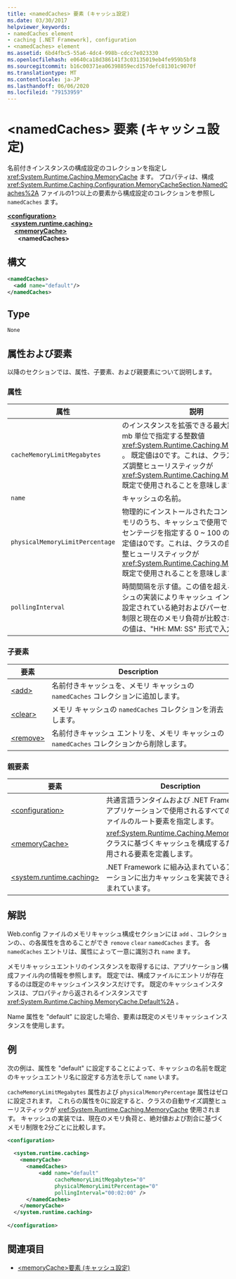 ```yaml
---
title: <namedCaches> 要素 (キャッシュ設定)
ms.date: 03/30/2017
helpviewer_keywords:
- namedCaches element
- caching [.NET Framework], configuration
- <namedCaches> element
ms.assetid: 6bd4fbc5-55a6-4dc4-998b-cdcc7e023330
ms.openlocfilehash: e0640ca18d386141f3c03135019eb4fe959b5bf8
ms.sourcegitcommit: b16c00371ea06398859ecd157defc81301c9070f
ms.translationtype: MT
ms.contentlocale: ja-JP
ms.lasthandoff: 06/06/2020
ms.locfileid: "79153959"
---
```

# <a name="namedcaches-element-cache-settings"></a>\<namedCaches> 要素 (キャッシュ設定)
名前付きインスタンスの構成設定のコレクションを指定し <xref:System.Runtime.Caching.MemoryCache> ます。 プロパティは、構成 <xref:System.Runtime.Caching.Configuration.MemoryCacheSection.NamedCaches%2A> ファイルの1つ以上の要素から構成設定のコレクションを参照し `namedCaches` ます。  
  
[**\<configuration>**](../configuration-element.md)\
&nbsp;&nbsp;[**\<system.runtime.caching>**](system-runtime-caching-element-cache-settings.md)\
&nbsp;&nbsp;&nbsp;&nbsp;[**\<memoryCache>**](memorycache-element-cache-settings.md)\
&nbsp;&nbsp;&nbsp;&nbsp;&nbsp;&nbsp;**\<namedCaches>**  
  
## <a name="syntax"></a>構文  
  
```xml  
<namedCaches>  
  <add name="default"/>
</namedCaches>  
```  
  
## <a name="type"></a>Type  
 `None`  
  
## <a name="attributes-and-elements"></a>属性および要素  
 以降のセクションでは、属性、子要素、および親要素について説明します。  
  
### <a name="attributes"></a>属性  
  
|属性|説明|  
|---------------|-----------------|  
|`cacheMemoryLimitMegabytes`|のインスタンスを拡張できる最大許容サイズを mb 単位で指定する整数値 <xref:System.Runtime.Caching.MemoryCache> 。 既定値は0です。これは、クラスの自動サイズ調整ヒューリスティックが <xref:System.Runtime.Caching.MemoryCache> 既定で使用されることを意味します。|  
|`name`|キャッシュの名前。|  
|`physicalMemoryLimitPercentage`|物理的にインストールされたコンピューターメモリのうち、キャッシュで使用できる最大パーセンテージを指定する 0 ~ 100 の整数値。 既定値は0です。これは、クラスの自動サイズ調整ヒューリスティックが <xref:System.Runtime.Caching.MemoryCache> 既定で使用されることを意味します。|  
|`pollingInterval`|時間間隔を示す値。この値を超えると、キャッシュの実装によりキャッシュ インスタンスに設定されている絶対およびパーセントのメモリ制限と現在のメモリ負荷が比較されます。 この値は、"HH: MM: SS" 形式で入力します。|  
  
### <a name="child-elements"></a>子要素  
  
|要素|Description|  
|-------------|-----------------|  
|[\<add>](add-element-for-namedcaches.md)|名前付きキャッシュを、メモリ キャッシュの `namedCaches` コレクションに追加します。|  
|[\<clear>](clear-element-for-namedcaches.md)|メモリ キャッシュの `namedCaches` コレクションを消去します。|  
|[\<remove>](remove-element-for-namedcaches.md)|名前付きキャッシュ エントリを、メモリ キャッシュの `namedCaches` コレクションから削除します。|  
  
### <a name="parent-elements"></a>親要素  
  
|要素|Description|  
|-------------|-----------------|  
|[\<configuration>](../configuration-element.md)|共通言語ランタイムおよび .NET Framework アプリケーションで使用されるすべての構成ファイルのルート要素を指定します。|  
|[\<memoryCache>](memorycache-element-cache-settings.md)|<xref:System.Runtime.Caching.MemoryCache> クラスに基づくキャッシュを構成するために使用される要素を定義します。|  
|[\<system.runtime.caching>](system-runtime-caching-element-cache-settings.md)|.NET Framework に組み込まれているアプリケーションに出力キャッシュを実装できる型が含まれています。|  
  
## <a name="remarks"></a>解説  
 Web.config ファイルのメモリキャッシュ構成セクションには `add` 、コレクションの、、の各属性を含めることができ `remove` `clear` `namedCaches` ます。 各 `namedCaches` エントリは、属性によって一意に識別され `name` ます。  
  
 メモリキャッシュエントリのインスタンスを取得するには、アプリケーション構成ファイル内の情報を参照します。 既定では、構成ファイルにエントリが存在するのは既定のキャッシュインスタンスだけです。 既定のキャッシュインスタンスは、プロパティから返されるインスタンスです <xref:System.Runtime.Caching.MemoryCache.Default%2A> 。  
  
 Name 属性を "default" に設定した場合、要素は既定のメモリキャッシュインスタンスを使用します。  
  
## <a name="example"></a>例  
 次の例は、属性を "default" に設定することによって、キャッシュの名前を既定のキャッシュエントリ名に設定する方法を示して `name` います。  
  
 `cacheMemoryLimitMegabytes` 属性および `physicalMemoryPercentage` 属性はゼロに設定されます。 これらの属性を0に設定すると、クラスの自動サイズ調整ヒューリスティックが <xref:System.Runtime.Caching.MemoryCache> 使用されます。 キャッシュの実装では、現在のメモリ負荷と、絶対値および割合に基づくメモリ制限を2分ごとに比較します。  
  
```xml  
<configuration>  
  
  <system.runtime.caching>  
    <memoryCache>  
      <namedCaches>  
          <add name="default"
               cacheMemoryLimitMegabytes="0"
               physicalMemoryLimitPercentage="0"  
               pollingInterval="00:02:00" />  
      </namedCaches>  
    </memoryCache>  
  </system.runtime.caching>  
  
</configuration>  
```  
  
## <a name="see-also"></a>関連項目

- [\<memoryCache>要素 (キャッシュ設定)](memorycache-element-cache-settings.md)
